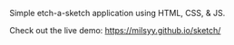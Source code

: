 Simple etch-a-sketch application using HTML, CSS, & JS.

Check out the live demo: https://milsyy.github.io/sketch/
